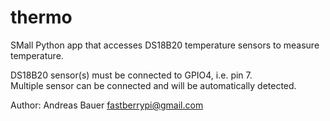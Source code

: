 # thermo
SMall Python app that accesses DS18B20 temperature sensors to 
measure temperature.

DS18B20 sensor(s) must be connected to GPIO4, i.e. pin 7.  
Multiple sensor can be connected and will be automatically detected.

Author:  Andreas Bauer
fastberrypi@gmail.com



